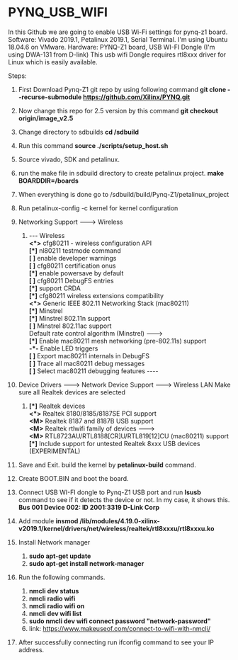 # PYNQ_USB_WIFI
In this Github we are going to enable USB Wi-Fi settings for pynq-z1 board.
Software: Vivado 2019.1, Petalinux 2019.1, Serial Terminal. I'm using Ubuntu 18.04.6 on VMware.
Hardware: PYNQ-Z1 board, USB WI-FI Dongle (I'm using DWA-131 from D-link)
This usb wifi Dongle requires rtl8xxx driver for Linux which is easily available.

Steps:
1. First Download Pynq-Z1 git repo by using following command **git clone --recurse-submodule https://github.com/Xilinx/PYNQ.git**
2. Now change this repo for 2.5 version by this command **git checkout origin/image_v2.5**
3. Change directory to sdbuilds **cd <Pynq repo dir>/sdbuild**
4. Run this command **source ./scripts/setup_host.sh**
5. Source vivado, SDK and petalinux.
6. run the make file in sdbuild directory to create petalinux project. **make BOARDDIR=<pynq dir>/boards**
7. When everything is done go to <pynq>/sdbuild/build/Pynq-Z1/petalinux_project
8. Run petalinux-config -c kernel for kernel configuration
9. Networking Support ---> Wireless
    1. --- Wireless                                                      
      **<*>**   cfg80211 - wireless configuration API                            
      **[*]**     nl80211 testmode command                            
      **[ ]**     enable developer warnings                            
      **[ ]**     cfg80211 certification onus                            
      **[*]**     enable powersave by default                            
      **[ ]**     cfg80211 DebugFS entries                              
      **[*]**     support CRDA                                         
      **[*]**     cfg80211 wireless extensions compatibility             
      **<*>**   Generic IEEE 802.11 Networking Stack (mac80211)          
      **[*]**   Minstrel                                                  
      **[*]**     Minstrel 802.11n support                               
      **[ ]**       Minstrel 802.11ac support                               
            Default rate control algorithm (Minstrel)  --->          
      **[*]**   Enable mac80211 mesh networking (pre-802.11s) support    
      **-*-**   Enable LED triggers                                        
      **[ ]**   Export mac80211 internals in DebugFS                      
      **[ ]**   Trace all mac80211 debug messages                        
      **[ ]**   Select mac80211 debugging features  ----                  

11. Device Drivers  ---> Network Device Support ---> Wireless LAN
    Make sure all Realtek devices are selected
    1. **[*]**   Realtek devices                                                           
          **<*>**     Realtek 8180/8185/8187SE PCI support                                     
          **<**M**>**     Realtek 8187 and 8187B USB support                                       
          **<**M**>**     Realtek rtlwifi family of devices  --->                                 
          **<**M**>**     RTL8723AU/RTL8188[CR]U/RTL819[12]CU (mac80211) support                     
          **[*]**       Include support for untested Realtek 8xxx USB devices (EXPERIMENTAL)    

13. Save and Exit. build the kernel by **petalinux-build** command.
14. Create BOOT.BIN and boot the board.
15. Connect USB WI-FI dongle to Pynq-Z1 USB port and run **lsusb** command to see if it detects the device or not.
    In my case, it shows this. **Bus 001 Device 002: ID 2001:3319 D-Link Corp**
16. Add module **insmod /lib/modules/4.19.0-xilinx-v2019.1/kernel/drivers/net/wireless/realtek/rtl8xxxu/rtl8xxxu.ko**
17. Install Network manager
    1. **sudo apt-get update**
    2. **sudo apt-get install network-manager**
18. Run the following commands.
    1. **nmcli dev status**
    2. **nmcli radio wifi**
    3. **nmcli radio wifi on**
    4. **nmcli dev wifi list**
    5. **sudo nmcli dev wifi connect <network-ssid> password "network-password"**
    6. link: https://www.makeuseof.com/connect-to-wifi-with-nmcli/
19. After successfully connecting run ifconfig command to see your IP address.
